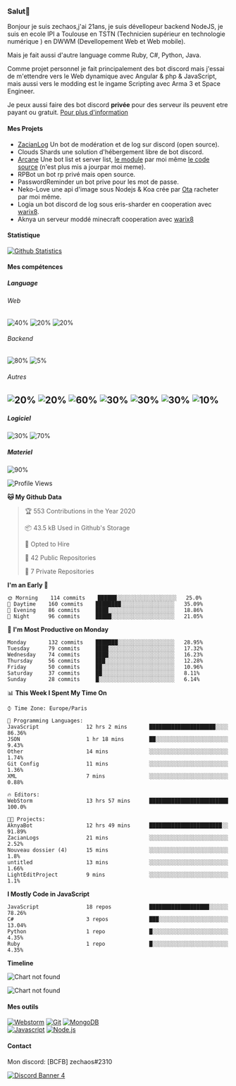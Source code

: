 ### Salut👋 

Bonjour je suis zechaos,j'ai 21ans, je suis dévellopeur backend NodeJS, je suis en ecole IPI a Toulouse en TSTN (Technicien supérieur en technologie numérique ) en DWWM (Devellopement Web et Web mobile).

Mais je fait aussi d'autre language comme Ruby, C#, Python, Java.

Comme projet personnel je fait principalement des bot discord mais j'essai de m'ettendre vers le Web dynamique avec Angular & php & JavaScript, mais aussi vers le modding est le ingame Scripting avec Arma 3 et Space Engineer.

Je peux aussi faire des bot discord **privée** pour des serveur ils peuvent etre payant ou gratuit. [Pour plus d'information](https://github.com/zechaos031/zechaos031/blob/master/info/CustomBot.md)

#### Mes Projets
  - [ZacianLog](https://github.com/zechaos031/ZacianLogs) Un bot de modération et de log sur discord (open source).
  - Clouds Shards une solution d'hébergement libre de bot discord.
  - [Arcane](https://arcane-center.xyz/) Une bot list et server list, [le module](https://www.npmjs.com/package/abcapi) par moi même [le code source](https://github.com/Arcane-Bot-Center/abcAPI) (n'est plus mis a jourpar moi meme).
  - RPBot un bot rp privé mais open source.
  - PasswordReminder un bot prive pour les mot de passe.
  - Neko-Love une api d'image sous Nodejs & Koa crée par [Ota](https://github.com/Steven-Debande) racheter par moi même.
  - Logia un bot discord de log sous eris-sharder en cooperation avec [warix8](https://github.com/warix8).
  - Aknya un serveur moddé minecraft cooperation avec [warix8](https://github.com/warix8)

#### Statistique


[![Github Statistics](https://github-readme-stats.vercel.app/api?username=zechaos031&theme=radical)](https://github.com/anuraghazra/github-readme-stats)


#### Mes compétences

##### Language
###### Web
![40%](https://progress-bar.dev/40?title=JavaScript) ![20%](https://progress-bar.dev/20?title=HTML) ![20%](https://progress-bar.dev/20?title=CSS)

###### Backend
![80%](https://progress-bar.dev/80?title=NodeJS) ![5%](https://progress-bar.dev/5?title=PHP) 




###### Autres
![20%](https://progress-bar.dev/20?title=Ruby) ![20%](https://progress-bar.dev/20?title=Python) ![60%](https://progress-bar.dev/60?title=Csharp) ![30%](https://progress-bar.dev/30?title=TypeScript) ![30%](https://progress-bar.dev/30?title=Deno) ![30%](https://progress-bar.dev/30?title=CoffeeScript) ![10%](https://progress-bar.dev/10?title=Lua)
--

##### Logiciel

![30%](https://progress-bar.dev/30?title=Linux) ![70%](https://progress-bar.dev/70?title=Windows)

##### Materiel

![90%](https://progress-bar.dev/90?title=Hardware)


<!--START_SECTION:waka-->
![Profile Views](http://img.shields.io/badge/Profile%20Views-26-blue)

**🐱 My Github Data** 

> 🏆 553 Contributions in the Year 2020
 > 
> 📦 43.5 kB Used in Github's Storage 
 > 
> 💼 Opted to Hire
 > 
> 📜 42 Public Repositories
 > 
> 🔑 7 Private Repositories 

**I'm an Early 🐤** 

```text
🌞 Morning    114 commits    ██████░░░░░░░░░░░░░░░░░░░   25.0% 
🌆 Daytime    160 commits    ████████░░░░░░░░░░░░░░░░░   35.09% 
🌃 Evening    86 commits     ████░░░░░░░░░░░░░░░░░░░░░   18.86% 
🌙 Night      96 commits     █████░░░░░░░░░░░░░░░░░░░░   21.05%

```
📅 **I'm Most Productive on Monday** 

```text
Monday       132 commits    ███████░░░░░░░░░░░░░░░░░░   28.95% 
Tuesday      79 commits     ████░░░░░░░░░░░░░░░░░░░░░   17.32% 
Wednesday    74 commits     ████░░░░░░░░░░░░░░░░░░░░░   16.23% 
Thursday     56 commits     ███░░░░░░░░░░░░░░░░░░░░░░   12.28% 
Friday       50 commits     ██░░░░░░░░░░░░░░░░░░░░░░░   10.96% 
Saturday     37 commits     ██░░░░░░░░░░░░░░░░░░░░░░░   8.11% 
Sunday       28 commits     █░░░░░░░░░░░░░░░░░░░░░░░░   6.14%

```


📊 **This Week I Spent My Time On** 

```text
⌚︎ Time Zone: Europe/Paris

💬 Programming Languages: 
JavaScript               12 hrs 2 mins       █████████████████████░░░░   86.36% 
JSON                     1 hr 18 mins        ██░░░░░░░░░░░░░░░░░░░░░░░   9.43% 
Other                    14 mins             ░░░░░░░░░░░░░░░░░░░░░░░░░   1.74% 
Git Config               11 mins             ░░░░░░░░░░░░░░░░░░░░░░░░░   1.36% 
XML                      7 mins              ░░░░░░░░░░░░░░░░░░░░░░░░░   0.88%

🔥 Editors: 
WebStorm                 13 hrs 57 mins      █████████████████████████   100.0%

🐱‍💻 Projects: 
AknyaBot                 12 hrs 49 mins      ███████████████████████░░   91.89% 
ZacianLogs               21 mins             ░░░░░░░░░░░░░░░░░░░░░░░░░   2.52% 
Nouveau dossier (4)      15 mins             ░░░░░░░░░░░░░░░░░░░░░░░░░   1.8% 
untitled                 13 mins             ░░░░░░░░░░░░░░░░░░░░░░░░░   1.66% 
LightEditProject         9 mins              ░░░░░░░░░░░░░░░░░░░░░░░░░   1.1%

```

**I Mostly Code in JavaScript** 

```text
JavaScript               18 repos            ███████████████████░░░░░░   78.26% 
C#                       3 repos             ███░░░░░░░░░░░░░░░░░░░░░░   13.04% 
Python                   1 repo              █░░░░░░░░░░░░░░░░░░░░░░░░   4.35% 
Ruby                     1 repo              █░░░░░░░░░░░░░░░░░░░░░░░░   4.35%

```


**Timeline**

![Chart not found](https://github.com/zechaos031/zechaos031/blob/master/charts/bar_graph.png) 


<!--END_SECTION:waka-->

![Chart not found](https://wakatime.com/share/@82d61414-6426-46d3-ba45-230b1678d094/a854baf3-b811-4627-ac99-e35f0a84f3df.png) 


#### Mes outils
[![Webstorm](https://img.shields.io/badge/Webstrom-007acc?style=for-the-badge&logo=JetBrains&logoColor=white)](https://www.jetbrains.com/)
[![Git](https://img.shields.io/badge/Git-f05032?style=for-the-badge&logo=git&logoColor=white)](https://git-scm.com/)
[![MongoDB](https://img.shields.io/badge/MongoDB-47a248?style=for-the-badge&logo=mongodb&logoColor=white)](https://www.mongodb.com/)    
[![Javascript](https://img.shields.io/badge/Javascript-f7df1e?style=for-the-badge&logo=javascript&logoColor=white)](https://developer.mozilla.org/en-US/docs/Web/JavaScript)
[![Node.js](https://img.shields.io/badge/Node.js-339933?style=for-the-badge&logo=node.js&logoColor=white)](https://nodejs.org/en/)

#### Contact
Mon discord: [BCFB] zechaos#2310

[![Discord Banner 4](https://discordapp.com/api/guilds/666062901072887819/widget.png?style=banner4)](https://discordapp.com/invite/gTE6dyY)
